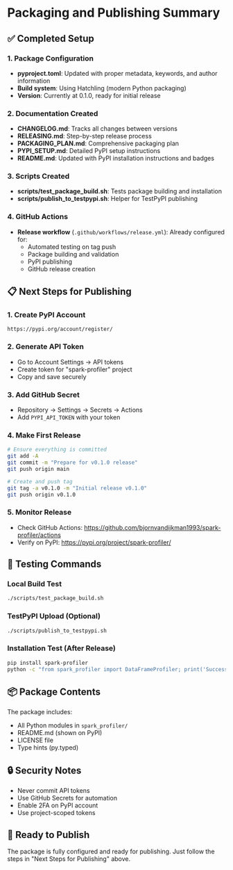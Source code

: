 # Packaging and Publishing Summary

## ✅ Completed Setup

### 1. Package Configuration
- **pyproject.toml**: Updated with proper metadata, keywords, and author information
- **Build system**: Using Hatchling (modern Python packaging)
- **Version**: Currently at 0.1.0, ready for initial release

### 2. Documentation Created
- **CHANGELOG.md**: Tracks all changes between versions
- **RELEASING.md**: Step-by-step release process
- **PACKAGING_PLAN.md**: Comprehensive packaging plan
- **PYPI_SETUP.md**: Detailed PyPI setup instructions
- **README.md**: Updated with PyPI installation instructions and badges

### 3. Scripts Created
- **scripts/test_package_build.sh**: Tests package building and installation
- **scripts/publish_to_testpypi.sh**: Helper for TestPyPI publishing

### 4. GitHub Actions
- **Release workflow** (`.github/workflows/release.yml`): Already configured for:
  - Automated testing on tag push
  - Package building and validation
  - PyPI publishing
  - GitHub release creation

## 📋 Next Steps for Publishing

### 1. Create PyPI Account
```
https://pypi.org/account/register/
```

### 2. Generate API Token
- Go to Account Settings → API tokens
- Create token for "spark-profiler" project
- Copy and save securely

### 3. Add GitHub Secret
- Repository → Settings → Secrets → Actions
- Add `PYPI_API_TOKEN` with your token

### 4. Make First Release
```bash
# Ensure everything is committed
git add -A
git commit -m "Prepare for v0.1.0 release"
git push origin main

# Create and push tag
git tag -a v0.1.0 -m "Initial release v0.1.0"
git push origin v0.1.0
```

### 5. Monitor Release
- Check GitHub Actions: https://github.com/bjornvandijkman1993/spark-profiler/actions
- Verify on PyPI: https://pypi.org/project/spark-profiler/

## 🧪 Testing Commands

### Local Build Test
```bash
./scripts/test_package_build.sh
```

### TestPyPI Upload (Optional)
```bash
./scripts/publish_to_testpypi.sh
```

### Installation Test (After Release)
```bash
pip install spark-profiler
python -c "from spark_profiler import DataFrameProfiler; print('Success!')"
```

## 📦 Package Contents

The package includes:
- All Python modules in `spark_profiler/`
- README.md (shown on PyPI)
- LICENSE file
- Type hints (py.typed)

## 🔒 Security Notes

- Never commit API tokens
- Use GitHub Secrets for automation
- Enable 2FA on PyPI account
- Use project-scoped tokens

## 🚀 Ready to Publish

The package is fully configured and ready for publishing. Just follow the steps in "Next Steps for Publishing" above.
